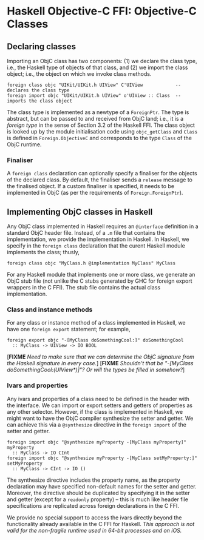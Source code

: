 # Haskell Objective-C FFI: Objective-C Classes

## Declaring classes


Importing an ObjC class has two components: (1) we declare the class type, i.e., the Haskell type of objects of that class, and (2) we import the class object; i.e., the object on which we invoke class methods.

```wiki
foreign class objc "UIKit/UIKit.h UIView" C'UIView            -- declares the class type
foreign import objc "UIKit/UIKit.h UIView" o'UIView :: Class  -- imports the class object
```


The class type is implemented as a newtype of a `ForeignPtr`.  The type is abstract, but can be passed to and received from ObjC land; i.e., it is a *foreign type* in the sense of Section 3.2 of the Haskell FFI.  The class object is looked up by the module initialisation code using `objc_getClass` and `Class` is defined in `Foreign.ObjectiveC` and corresponds to the type `Class` of the ObjC runtime.

### Finaliser


A `foreign class` declaration can optionally specify a finaliser for the objects of the declared class.  By default, the finaliser sends a `release` message to the finalised object.  If a custom finaliser is specified, it needs to be implemented in ObjC (as per the requirements of `Foreign.ForeignPtr`).

## Implementing ObjC classes in Haskell


Any ObjC class implemented in Haskell requires an `@interface` definition in a standard ObjC header file.  Instead, of a `.m` file that contains the implementation, we provide the implementation in Haskell.  In Haskell, we specify in the `foreign class` declaration that the curent Haskell module implements the class; thusly,

```wiki
foreign class objc "MyClass.h @implementation MyClass" MyClass
```


For any Haskell module that implements one or more class, we generate an ObjC stub file (not unlike the C stubs generated by GHC for foreign export wrappers in the C FFI).  The stub file contains the actual class implementation.

### Class and instance methods


For any class or instance method of a class implemented in Haskell, we have one `foreign export` statement; for example,

```wiki
foreign export objc "-[MyClass doSomethingCool:]" doSomethingCool 
  :: MyClass -> UIView -> IO BOOL
```


\[**FIXME** *Need to make sure that we can determine the ObjC signature from the Haskell signature in every case.*\]
\[**FIXME** *Shouldn't that be "-\[MyClass doSomethingCool:(UIView\*)\]"?  Or will the types be filled in somehow?*\]


### Ivars and properties


Any ivars and properties of a class need to be defined in the header with the interface.  We can import or export setters and getters of properties as any other selector.  However, if the class is implemented in Haskell, we might want to have the ObjC compiler synthesize the setter and getter.  We can achieve this via a `@synthesize` directive in the `foreign import` of the setter and getter.

```wiki
foreign import objc "@synthesize myProperty -[MyClass myProperty]" myProperty 
  :: MyClass -> IO CInt
foreign import objc "@synthesize myProperty -[MyClass setMyProperty:]" setMyProperty 
  :: MyClass -> CInt -> IO ()
```


The synthesize directive includes the property name, as the property declaration may have specified non-default names for the setter and getter.  Moreover, the directive should be duplicated by specifying it in the setter and getter (except for a `readonly` property) – this is much like header file specifications are replicated across foreign declarations in the C FFI.



We provide no special support to access the ivars directly beyond the functionality already available in the C FFI for Haskell. *This approach is not valid for the non-fragile runtime used in 64-bit processes and on iOS.*


